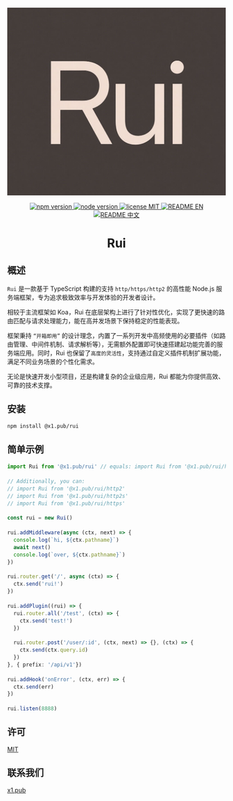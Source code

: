 <p align="center">
  <img src="https://github.com/x1-pub/rui/raw/main/docs/logo.jpg" alt="Rui is a TypeScript-based Node.js server-side framework"/>
</p>

<p align="center">
  <a href="https://www.npmjs.com/package/@x1.pub/rui">
    <img src="https://img.shields.io/badge/npm-%3E%3D10-blue" alt="npm version" >
  </a>
  <a href="https://nodejs.org/en/about/previous-releases">
    <img src="https://img.shields.io/badge/node-%3E%3D18-green" alt="node version">
  </a>
  <a href="https://github.com/x1-pub/rui/raw/main/LICENSE">
    <img src="https://img.shields.io/badge/license-MIT-yellow" alt="license MIT">
  </a>
  <a href="https://github.com/x1-pub/rui/blob/main/README.md">
    <img src="https://img.shields.io/badge/README-EN-yellow" alt="README EN">
  </a>
  <a href="https://github.com/x1-pub/rui/blob/main/README-CN.md">
    <img src="https://img.shields.io/badge/README-%E4%B8%AD%E6%96%87-yellow" alt="README 中文">
  </a>
</p>

<h1 align="center">Rui</h1>

## 概述

`Rui` 是一款基于 TypeScript 构建的支持 `http/https/http2` 的高性能 Node.js 服务端框架，专为追求极致效率与开发体验的开发者设计。

相较于主流框架如 Koa，Rui 在底层架构上进行了针对性优化，实现了更快速的路由匹配与请求处理能力，能在高并发场景下保持稳定的性能表现。

框架秉持 `“开箱即用”` 的设计理念，内置了一系列开发中高频使用的必要插件（如路由管理、中间件机制、请求解析等），无需额外配置即可快速搭建起功能完善的服务端应用。同时，Rui 也保留了`高度的灵活性`，支持通过自定义插件机制扩展功能，满足不同业务场景的个性化需求。

无论是快速开发小型项目，还是构建复杂的企业级应用，Rui 都能为你提供高效、可靠的技术支撑。

## 安装

```shell
npm install @x1.pub/rui
```

## 简单示例

```typescript
import Rui from '@x1.pub/rui' // equals: import Rui from '@x1.pub/rui/http'

// Additionally, you can:
// import Rui from '@x1.pub/rui/http2'
// import Rui from '@x1.pub/rui/http2s'
// import Rui from '@x1.pub/rui/https'

const rui = new Rui()

rui.addMiddleware(async (ctx, next) => {
  console.log(`hi, ${ctx.pathname}`)
  await next()
  console.log(`over, ${ctx.pathname}`)
})

rui.router.get('/', async (ctx) => {
  ctx.send('rui!')
})

rui.addPlugin((rui) => {
  rui.router.all('/test', (ctx) => {
    ctx.send('test!')
  })

  rui.router.post('/user/:id', (ctx, next) => {}, (ctx) => {
    ctx.send(ctx.query.id)
  })
}, { prefix: '/api/v1'})

rui.addHook('onError', (ctx, err) => {
  ctx.send(err)
})

rui.listen(8888)
```

## 许可

[MIT](https://github.com/x1-pub/rui/raw/main/LICENSE)

## 联系我们

[x1.pub](https://x1.pub/about)